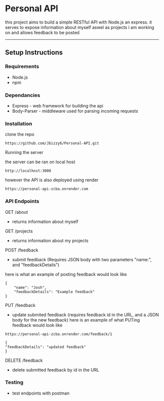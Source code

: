 # Personal API

this project aims to build a simple RESTful API with Node.js an express. it serves to expose information about myself aswel as projects i am working on and allows feedback to be posted

---

## Setup Instructions

### Requirements
- Node.js
- npm

### Dependancies
- Express - web framework for building the api
- Body-Parser - middleware used for parsing incoming requests

### Installation

 clone the repo
```
https://github.com/Jbizzy6/Personal-API.git
```

Running the server

the server can be ran on local host
```
http://localhost:3000
```

however the API is also deployed using render
```
https://personal-api-zcba.onrender.com
```

### API Endpoints

GET /about
- returns information about myself

GET /projects
- returns information about my projects

POST /feedback
- submit feedback (Requires JSON body with two parameters "name:", and "feedbackDetails")

here is what an example of posting feedback would look like
```
{
	"name": "Josh",
    "feedbackDetails": "Example feedback"
}
```

PUT /feedback
- update submited feedback (requires feedback id in the URL, and a JSON body for the new feedback)
here is an example of what PUTing feedback would look like
```
https://personal-api-zcba.onrender.com/feedback/1

{
"feedbackDetails": "updated feedback"
}
```

DELETE /feedback
- delete submitted feedback by id in the URL

### Testing

- test endpoints with postman
